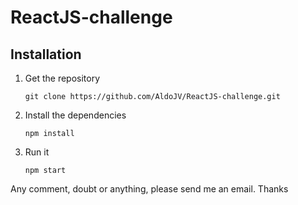 # ReactJS-challenge

## Installation
1. Get the repository
	```
	git clone https://github.com/AldoJV/ReactJS-challenge.git
	```
2. Install the dependencies

	```
	npm install

2. Run it

	```
	npm start
	```

Any comment, doubt or anything, please send me an email.
Thanks